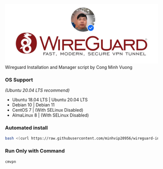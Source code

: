 ![Banner](/banner.jpg)
<br />
Wireguard Installation and Manager script by Cong Minh Vuong
<br />
### OS Support
*(Ubuntu 20.04 LTS recommend)*
- Ubuntu 18.04 LTS | Ubuntu 20.04 LTS
- Debian 10 | Debian 11
- CentOS 7 | (With SELinux Disabled)
- AlmaLinux 8 | (With SELinux Disabled)

### Automated install
```bash
bash <(curl https://raw.githubusercontent.com/minhvip20956/wireguard-install/main/vpn.sh || wget -O - https://raw.githubusercontent.com/minhvip20956/wireguard-install/main/vpn.sh)
```

### Run Only with Command

```bash
cmvpn
```
